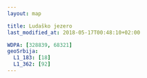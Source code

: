 ```yaml
---
layout: map

title: Ludaško jezero
last_modified_at: 2018-05-17T00:48:10+02:00

WDPA: [328839, 68321]
geoSrbija:
  L1_183: [18]
  L1_362: [92]
---
```

